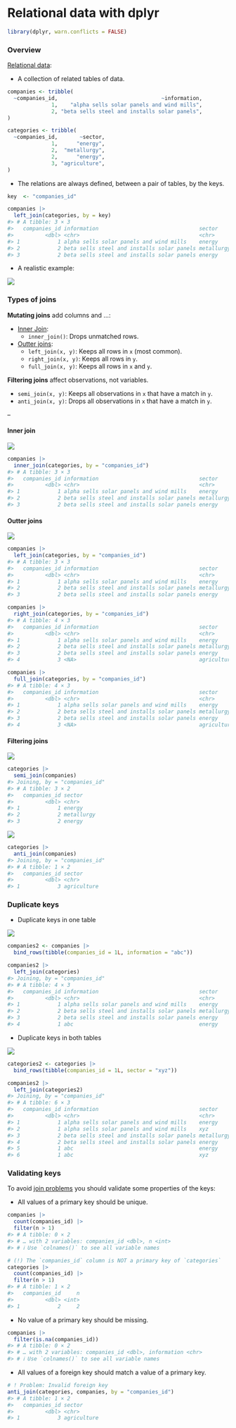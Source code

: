 
# Relational data with dplyr

``` r
library(dplyr, warn.conflicts = FALSE)
```

### Overview

[Relational data](https://r4ds.had.co.nz/relational-data.html):

-   A collection of related tables of data.

``` r
companies <- tribble(
  ~companies_id,                                 ~information,
              1,    "alpha sells solar panels and wind mills",
              2, "beta sells steel and installs solar panels",
)

categories <- tribble(
  ~companies_id,       ~sector,
              1,      "energy",
              2,  "metallurgy",
              2,      "energy",
              3, "agriculture",
)
```

-   The relations are always defined, between a pair of tables, by the
    keys.

``` r
key  <- "companies_id"

companies |>
  left_join(categories, by = key)
#> # A tibble: 3 × 3
#>   companies_id information                                sector    
#>          <dbl> <chr>                                      <chr>     
#> 1            1 alpha sells solar panels and wind mills    energy    
#> 2            2 beta sells steel and installs solar panels metallurgy
#> 3            2 beta sells steel and installs solar panels energy
```

-   A realistic example:

![](https://d33wubrfki0l68.cloudfront.net/245292d1ea724f6c3fd8a92063dcd7bfb9758d02/5751b/diagrams/relational-nycflights.png)

### Types of joins

**Mutating joins** add columns and …:

-   [Inner
    Join](https://r4ds.had.co.nz/relational-data.html#mutating-joins):
    -   `inner_join()`: Drops unmatched rows.
-   [Outter
    joins](https://r4ds.had.co.nz/relational-data.html#outer-join):
    -   `left_join(x, y)`: Keeps all rows in `x` (most common).
    -   `right_join(x, y)`: Keeps all rows in `y`.
    -   `full_join(x, y)`: Keeps all rows in `x` and `y`.

**Filtering joins** affect observations, not variables.

-   `semi_join(x, y)`: Keeps all observations in `x` that have a match
    in `y`.
-   `anti_join(x, y)`: Drops all observations in `x` that have a match
    in `y`.

–

#### Inner join

![](https://d33wubrfki0l68.cloudfront.net/3abea0b730526c3f053a3838953c35a0ccbe8980/7f29b/diagrams/join-inner.png)

``` r
companies |>
  inner_join(categories, by = "companies_id")
#> # A tibble: 3 × 3
#>   companies_id information                                sector    
#>          <dbl> <chr>                                      <chr>     
#> 1            1 alpha sells solar panels and wind mills    energy    
#> 2            2 beta sells steel and installs solar panels metallurgy
#> 3            2 beta sells steel and installs solar panels energy
```

#### Outter joins

![](https://d33wubrfki0l68.cloudfront.net/9c12ca9e12ed26a7c5d2aa08e36d2ac4fb593f1e/79980/diagrams/join-outer.png)

``` r
companies |>
  left_join(categories, by = "companies_id")
#> # A tibble: 3 × 3
#>   companies_id information                                sector    
#>          <dbl> <chr>                                      <chr>     
#> 1            1 alpha sells solar panels and wind mills    energy    
#> 2            2 beta sells steel and installs solar panels metallurgy
#> 3            2 beta sells steel and installs solar panels energy

companies |>
  right_join(categories, by = "companies_id")
#> # A tibble: 4 × 3
#>   companies_id information                                sector     
#>          <dbl> <chr>                                      <chr>      
#> 1            1 alpha sells solar panels and wind mills    energy     
#> 2            2 beta sells steel and installs solar panels metallurgy 
#> 3            2 beta sells steel and installs solar panels energy     
#> 4            3 <NA>                                       agriculture

companies |>
  full_join(categories, by = "companies_id")
#> # A tibble: 4 × 3
#>   companies_id information                                sector     
#>          <dbl> <chr>                                      <chr>      
#> 1            1 alpha sells solar panels and wind mills    energy     
#> 2            2 beta sells steel and installs solar panels metallurgy 
#> 3            2 beta sells steel and installs solar panels energy     
#> 4            3 <NA>                                       agriculture
```

#### Filtering joins

![](https://d33wubrfki0l68.cloudfront.net/028065a7f353a932d70d2dfc82bc5c5966f768ad/85a30/diagrams/join-semi.png)

``` r
categories |> 
  semi_join(companies)
#> Joining, by = "companies_id"
#> # A tibble: 3 × 2
#>   companies_id sector    
#>          <dbl> <chr>     
#> 1            1 energy    
#> 2            2 metallurgy
#> 3            2 energy
```

![](https://d33wubrfki0l68.cloudfront.net/f29a85efd53a079cc84c14ba4ba6894e238c3759/c1408/diagrams/join-anti.png)

``` r
categories |> 
  anti_join(companies)
#> Joining, by = "companies_id"
#> # A tibble: 1 × 2
#>   companies_id sector     
#>          <dbl> <chr>      
#> 1            3 agriculture
```

### Duplicate keys

-   Duplicate keys in one table

![](https://d33wubrfki0l68.cloudfront.net/6faac3e996263827cb57fc5803df6192541a9a4b/c7d74/diagrams/join-one-to-many.png)

``` r
companies2 <- companies |>
  bind_rows(tibble(companies_id = 1L, information = "abc"))

companies2 |>
  left_join(categories)
#> Joining, by = "companies_id"
#> # A tibble: 4 × 3
#>   companies_id information                                sector    
#>          <dbl> <chr>                                      <chr>     
#> 1            1 alpha sells solar panels and wind mills    energy    
#> 2            2 beta sells steel and installs solar panels metallurgy
#> 3            2 beta sells steel and installs solar panels energy    
#> 4            1 abc                                        energy
```

-   Duplicate keys in both tables

![](https://d33wubrfki0l68.cloudfront.net/d37530bbf7749f48c02684013ae72b2996b07e25/37510/diagrams/join-many-to-many.png)

``` r
categories2 <- categories |>
  bind_rows(tibble(companies_id = 1L, sector = "xyz"))

companies2 |>
  left_join(categories2)
#> Joining, by = "companies_id"
#> # A tibble: 6 × 3
#>   companies_id information                                sector    
#>          <dbl> <chr>                                      <chr>     
#> 1            1 alpha sells solar panels and wind mills    energy    
#> 2            1 alpha sells solar panels and wind mills    xyz       
#> 3            2 beta sells steel and installs solar panels metallurgy
#> 4            2 beta sells steel and installs solar panels energy    
#> 5            1 abc                                        energy    
#> 6            1 abc                                        xyz
```

### Validating keys

To avoid [join
problems](https://r4ds.had.co.nz/relational-data.html#join-problems) you
should validate some properties of the keys:

-   All values of a primary key should be unique.

``` r
companies |>
  count(companies_id) |>
  filter(n > 1)
#> # A tibble: 0 × 2
#> # … with 2 variables: companies_id <dbl>, n <int>
#> # ℹ Use `colnames()` to see all variable names

# (!) The `companies_id` column is NOT a primary key of `categories`
categories |>
  count(companies_id) |>
  filter(n > 1)
#> # A tibble: 1 × 2
#>   companies_id     n
#>          <dbl> <int>
#> 1            2     2
```

-   No value of a primary key should be missing.

``` r
companies |>
  filter(is.na(companies_id))
#> # A tibble: 0 × 2
#> # … with 2 variables: companies_id <dbl>, information <chr>
#> # ℹ Use `colnames()` to see all variable names
```

-   All values of a foreign key should match a value of a primary key.

``` r
# ! Problem: Invalid foreign key
anti_join(categories, companies, by = "companies_id")
#> # A tibble: 1 × 2
#>   companies_id sector     
#>          <dbl> <chr>      
#> 1            3 agriculture
```
